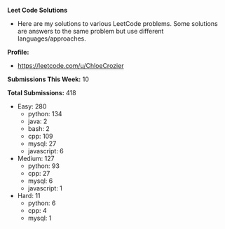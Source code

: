 **Leet Code Solutions**

- Here are my solutions to various LeetCode problems. Some solutions are answers to the same problem but use different languages/approaches.

**Profile:**

- https://leetcode.com/u/ChloeCrozier

**Submissions This Week:** 10

**Total Submissions:** 418
- Easy: 280
  - python: 134
  - java: 2
  - bash: 2
  - cpp: 109
  - mysql: 27
  - javascript: 6
- Medium: 127
  - python: 93
  - cpp: 27
  - mysql: 6
  - javascript: 1
- Hard: 11
  - python: 6
  - cpp: 4
  - mysql: 1